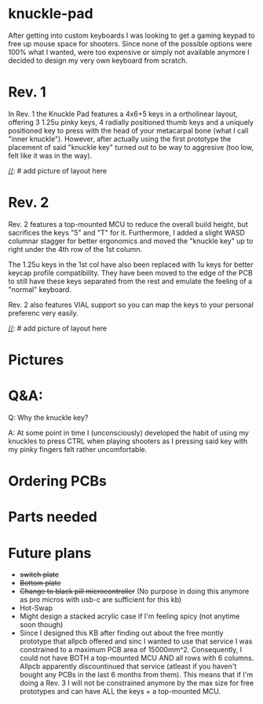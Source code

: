 # knuckle-pad

After getting into custom keyboards I was looking to get a gaming keypad to free up mouse space for shooters. Since none of the possible options were 100% what I wanted, were too expensive or simply not available anymore I decided to design my very own keyboard from scratch.


# Rev. 1

In Rev. 1 the Knuckle Pad features a 4x6+5 keys in a ortholinear layout, offering 3 1.25u pinky keys, 4 radially positioned thumb keys and a uniquely positioned key to press with the head of your metacarpal bone (what I call "inner knuckle"). However, after actually using the first prototype the placement of said "knuckle key" turned out to be way to aggresive (too low, felt like it was in the way).

[//]: # add picture of layout here


# Rev. 2

Rev. 2 features a top-mounted MCU to reduce the overall build height, but sacrifices the keys "5" and "T" for it. Furthermore, I added a slight WASD columnar stagger for better ergonomics and moved the "knuckle key" up to right under the 4th row of the 1st column. 

The 1.25u keys in the 1st col have also been replaced with 1u keys for better keycap profile compatibility. They have been moved to the edge of the PCB to still have these keys separated from the rest and emulate the feeling of a "normal" keyboard.

Rev. 2 also features VIAL support so you can map the keys to your personal preferenc very easily.

[//]: # add picture of layout here


# Pictures


# Q&A:

Q: Why the knuckle key?

A: At some point in time I (unconsciously) developed the habit of using my knuckles to press CTRL when playing shooters as I pressing said key with my pinky fingers felt rather uncomfortable.


[//]: # (Q: How am I gonna flame my team mates with half a keyboard?)

[//]: # (Why the hell do you still use the in-game text chat?)

# Ordering PCBs

# Parts needed

# Future plans

- <del>switch plate</del>
- <del>Bottom plate</del>
- <del>Change to black pill microcontroller</del> (No purpose in doing this anymore as pro micros with usb-c are sufficient for this kb)
- Hot-Swap
- Might design a stacked acrylic case if I'm feeling spicy (not anytime soon though)
- Since I designed this KB after finding out about the free montly prototype that allpcb offered and sinc I wanted to use that service I was constrained to a maximum PCB area of 15000mm^2. Consequently, I could not have BOTH a top-mounted MCU AND all rows with 6 columns. Allpcb apparently discountinued that service (atleast if you haven't bought any PCBs in the last 6 months from them). This means that if I'm doing a Rev. 3 I will not be constrained anymore by the max size for free prototypes and can have ALL the keys + a top-mounted MCU.
